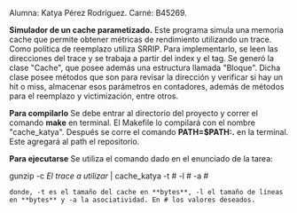 Alumna: Katya Pérez Rodríguez.
Carné: B45269.

**Simulador de un cache parametizado.**
Este programa simula una memoria cache que permite obtener métricas de rendimiento utilizando un trace. Como política de reemplazo utiliza SRRIP. Para implementarlo, se leen las direcciones del trace y se trabaja a partir del index y el tag. Se generó la clase "Cache", que posee además una estructura llamada "Bloque". Dicha clase posee métodos que son para revisar la dirección y verificar si hay un hit o miss, almacenar esos parámetros en contadores, además de métodos para el reemplazo y victimización, entre otros.

**Para compilarlo**
Se debe entrar al directorio del proyecto y correr el comando **make** en terminal. El Makefile lo compilará con el nombre "cache_katya". Después se corre el comando **PATH=$PATH:.** en la terminal. Este agregará al path el repositorio.

**Para ejecutarse**
Se utiliza el comando dado en el enunciado de la tarea:

  gunzip -c  *El trace a utilizar* | cache_katya -t # -l # -a #

    donde, -t es el tamaño del cache en **bytes**, -l el tamaño de líneas en **bytes** y -a la asociatividad. En # los valores deseados.
